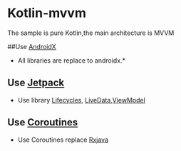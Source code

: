 # Kotlin-mvvm
The sample is pure Kotlin,the main architecture is MVVM

##Use [AndroidX](https://developer.android.com/topic/libraries/support-library/androidx-overview)
 - All libraries are replace to androidx.*

## Use [Jetpack](https://developer.android.com/jetpack/)
 - Use library [Lifecycles](https://developer.android.com/topic/libraries/architecture/lifecycle),
 [LiveData](https://developer.android.com/topic/libraries/architecture/livedata),[ViewModel](https://developer.android.com/topic/libraries/architecture/viewmodel)
 
## Use [Coroutines](https://kotlinlang.org/docs/reference/coroutines.html)
 - Use Coroutines replace [Rxjava](https://github.com/ReactiveX/RxJava)
